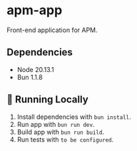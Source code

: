 # apm-app
Front-end application for APM.

## Dependencies
- Node 20.13.1
- Bun 1.1.8

## &#127939; Running Locally
1. Install dependencies with `bun install`.
2. Run app with `bun run dev`.
3. Build app with `bun run build`.
4. Run tests with `to be configured`.
